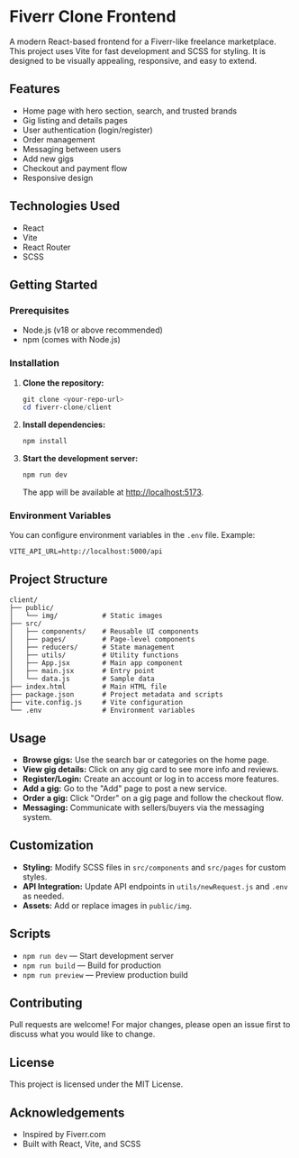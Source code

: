 # Fiverr Clone Frontend

A modern React-based frontend for a Fiverr-like freelance marketplace. This project uses Vite for fast development and SCSS for styling. It is designed to be visually appealing, responsive, and easy to extend.

## Features

- Home page with hero section, search, and trusted brands
- Gig listing and details pages
- User authentication (login/register)
- Order management
- Messaging between users
- Add new gigs
- Checkout and payment flow
- Responsive design

## Technologies Used

- React
- Vite
- React Router
- SCSS

## Getting Started

### Prerequisites

- Node.js (v18 or above recommended)
- npm (comes with Node.js)

### Installation

1. **Clone the repository:**
   ```powershell
   git clone <your-repo-url>
   cd fiverr-clone/client
   ```
2. **Install dependencies:**
   ```powershell
   npm install
   ```
3. **Start the development server:**
   ```powershell
   npm run dev
   ```
   The app will be available at [http://localhost:5173](http://localhost:5173).

### Environment Variables

You can configure environment variables in the `.env` file. Example:

```
VITE_API_URL=http://localhost:5000/api
```

## Project Structure

```
client/
├── public/
│   └── img/           # Static images
├── src/
│   ├── components/    # Reusable UI components
│   ├── pages/         # Page-level components
│   ├── reducers/      # State management
│   ├── utils/         # Utility functions
│   ├── App.jsx        # Main app component
│   ├── main.jsx       # Entry point
│   └── data.js        # Sample data
├── index.html         # Main HTML file
├── package.json       # Project metadata and scripts
├── vite.config.js     # Vite configuration
└── .env               # Environment variables
```

## Usage

- **Browse gigs:** Use the search bar or categories on the home page.
- **View gig details:** Click on any gig card to see more info and reviews.
- **Register/Login:** Create an account or log in to access more features.
- **Add a gig:** Go to the "Add" page to post a new service.
- **Order a gig:** Click "Order" on a gig page and follow the checkout flow.
- **Messaging:** Communicate with sellers/buyers via the messaging system.

## Customization

- **Styling:** Modify SCSS files in `src/components` and `src/pages` for custom styles.
- **API Integration:** Update API endpoints in `utils/newRequest.js` and `.env` as needed.
- **Assets:** Add or replace images in `public/img`.

## Scripts

- `npm run dev` — Start development server
- `npm run build` — Build for production
- `npm run preview` — Preview production build

## Contributing

Pull requests are welcome! For major changes, please open an issue first to discuss what you would like to change.

## License

This project is licensed under the MIT License.

## Acknowledgements

- Inspired by Fiverr.com
- Built with React, Vite, and SCSS

